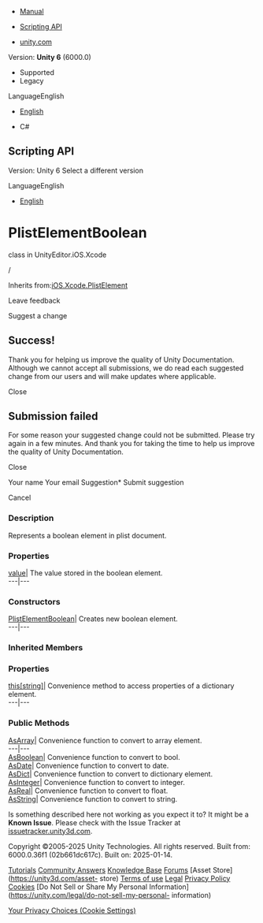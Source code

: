 [ ]()

  * [Manual](../Manual/index.html)
  * [Scripting API](../ScriptReference/index.html)

  * [unity.com](https://unity.com/)

Version: **Unity 6** (6000.0)

  * Supported
  * Legacy

LanguageEnglish

  * [English]()

  * C#

[ ](https://docs.unity3d.com)

## Scripting API

Version: Unity 6 Select a different version

LanguageEnglish

  * [English]()

# PlistElementBoolean

class in UnityEditor.iOS.Xcode

/

Inherits from:[iOS.Xcode.PlistElement](iOS.Xcode.PlistElement.html)

Leave feedback

Suggest a change

## Success!

Thank you for helping us improve the quality of Unity Documentation. Although
we cannot accept all submissions, we do read each suggested change from our
users and will make updates where applicable.

Close

## Submission failed

For some reason your suggested change could not be submitted. Please <a>try
again</a> in a few minutes. And thank you for taking the time to help us
improve the quality of Unity Documentation.

Close

Your name Your email Suggestion* Submit suggestion

Cancel

[ ]()

### Description

Represents a boolean element in plist document.

### Properties

[value](iOS.Xcode.PlistElementBoolean-value.html)| The value stored in the
boolean element.  
---|---  
  
### Constructors

[PlistElementBoolean](iOS.Xcode.PlistElementBoolean-ctor.html)| Creates new
boolean element.  
---|---  
  
### Inherited Members

### Properties

[this[string]](iOS.Xcode.PlistElement.Index_operator.html)| Convenience method
to access properties of a dictionary element.  
---|---  
  
### Public Methods

[AsArray](iOS.Xcode.PlistElement.AsArray.html)| Convenience function to
convert to array element.  
---|---  
[AsBoolean](iOS.Xcode.PlistElement.AsBoolean.html)| Convenience function to
convert to bool.  
[AsDate](iOS.Xcode.PlistElement.AsDate.html)| Convenience function to convert
to date.  
[AsDict](iOS.Xcode.PlistElement.AsDict.html)| Convenience function to convert
to dictionary element.  
[AsInteger](iOS.Xcode.PlistElement.AsInteger.html)| Convenience function to
convert to integer.  
[AsReal](iOS.Xcode.PlistElement.AsReal.html)| Convenience function to convert
to float.  
[AsString](iOS.Xcode.PlistElement.AsString.html)| Convenience function to
convert to string.  
  
Is something described here not working as you expect it to? It might be a
**Known Issue**. Please check with the Issue Tracker at
[issuetracker.unity3d.com](https://issuetracker.unity3d.com).

Copyright ©2005-2025 Unity Technologies. All rights reserved. Built from:
6000.0.36f1 (02b661dc617c). Built on: 2025-01-14.

[Tutorials](https://unity3d.com/learn) [Community
Answers](https://answers.unity3d.com) [Knowledge
Base](https://support.unity3d.com/hc/en-us)
[Forums](https://forum.unity3d.com) [Asset Store](https://unity3d.com/asset-
store) [Terms of use](https://docs.unity3d.com/Manual/TermsOfUse.html)
[Legal](https://unity.com/legal) [Privacy
Policy](https://unity.com/legal/privacy-policy)
[Cookies](https://unity.com/legal/cookie-policy) [Do Not Sell or Share My
Personal Information](https://unity.com/legal/do-not-sell-my-personal-
information)

[Your Privacy Choices (Cookie Settings)](javascript:void\(0\);)

